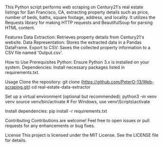 This Python script performs web scraping on Century21's real estate listings for San Francisco, CA, extracting property details such as price, number of beds, baths, square footage, address, and locality. 
It utilizes the Requests library for making HTTP requests and BeautifulSoup for parsing HTML content.

Features
Data Extraction: Retrieves property details from Century21's website.
Data Representation: Stores the extracted data in a Pandas DataFrame.
Export to CSV: Saves the collected property information to a CSV file named 'Output.csv'.

How to Use
Prerequisites
Python: Ensure Python 3.x is installed on your system.
Dependencies: Install necessary packages listed in requirements.txt.

Usage
Clone the repository:
git clone (https://github.com/PeterO-13/Web-scraping.git)
cd real-estate-data-extractor

Set up a virtual environment (optional but recommended):
python3 -m venv venv
source venv/bin/activate  # For Windows, use venv\Scripts\activate

Install dependencies:
pip install -r requirements.txt


Contributing
Contributions are welcome! Feel free to open issues or pull requests for any enhancements or bug fixes.

License
This project is licensed under the MIT License. See the LICENSE file for details.

